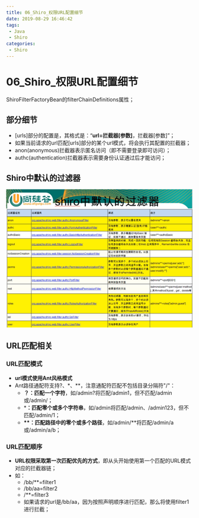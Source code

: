 ```yaml
---
title: 06_Shiro_权限URL配置细节
date: 2019-08-29 16:46:42
tags: 
 - Java
 - Shiro
categories:
 - Shiro
---
```


# 06_Shiro_权限URL配置细节

ShiroFilterFactoryBean的filterChainDefinitions属性；

## 部分细节

- [urls]部分的配置是，其格式是：“**url=拦截器[参数]**，拦截器[参数]”；
- 如果当前请求的url匹配[urls]部分的某个url模式，将会执行其配置的拦截器；
- anon(anonymous)拦截器表示匿名访问（即不需要登录即可访问）；
- authc(authentication)拦截器表示需要身份认证通过后才能访问；



## Shiro中默认的过滤器

![Shiro中默认的过滤器](https://raw.githubusercontent.com/tomxwd/ImageHosting/master/blog/Shiro/06Shiro%E4%B8%AD%E9%BB%98%E8%AE%A4%E7%9A%84%E8%BF%87%E6%BB%A4%E5%99%A8.png)



## URL匹配相关

### URL匹配模式

- **url模式使用Ant风格模式**
- Ant路径通配符支持?、*、**，注意通配符匹配不包括目录分隔符"/"：
  - **？：匹配一个字符**，如/admin?将匹配/admin1，但不匹配/admin或/admin/；
  - ***：匹配零个或多个字符串**，如/admin将匹配/admin、/admin123，但不匹配/admin/1；
  - **\*\*：匹配路径中的零个或多个路径**，如/admin/**将匹配/admin/a或/admin/a/b；



### URL匹配顺序

- **URL权限采取第一次匹配优先的方式**，即从头开始使用第一个匹配的URL模式对应的拦截器链；
- 如：
  - /bb/**=filter1
  - /bb/aa=filter2
  - /**=filter3
  - 如果请求的url是/bb/aa，因为按照声明顺序进行匹配，那么将使用filter1进行拦截；




